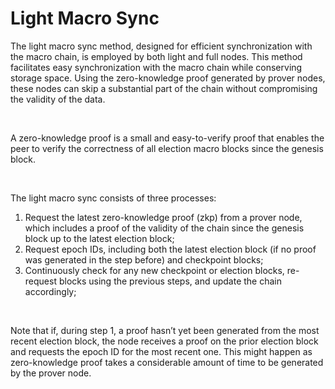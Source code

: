 # Light Macro Sync

The light macro sync method, designed for efficient synchronization with the macro chain, is employed by both light and full nodes. This method facilitates easy synchronization with the macro chain while conserving storage space. Using the zero-knowledge proof generated by prover nodes, these nodes can skip a substantial part of the chain without compromising the validity of the data.

<br/>

A zero-knowledge proof is a small and easy-to-verify proof that enables the peer to verify the correctness of all election macro blocks since the genesis block.

<br/>

The light macro sync consists of three processes:

1. Request the latest zero-knowledge proof (zkp) from a prover node, which includes a proof of the validity of the chain since the genesis block up to the latest election block;
2. Request epoch IDs, including both the latest election block (if no proof was generated in the step before) and checkpoint blocks;
3. Continuously check for any new checkpoint or election blocks, re-request blocks using the previous steps, and update the chain accordingly;

<br/>

Note that if, during step 1, a proof hasn’t yet been generated from the most recent election block, the node receives a proof on the prior election block and requests the epoch ID for the most recent one. This might happen as zero-knowledge proof takes a considerable amount of time to be generated by the prover node.
